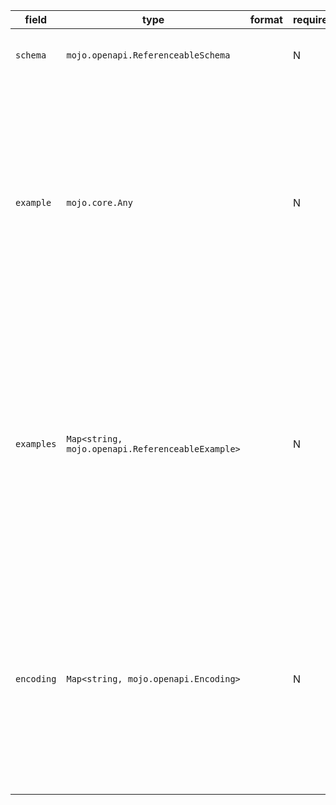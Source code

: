 | field | type | format | required | default | description |
|---|---|---|---|---|---|
| `schema` | `mojo.openapi.ReferenceableSchema` |  | N |  | The schema defining the type used for the request body. |
| `example` | `mojo.core.Any` |  | N |  | Example of the media type.The example object SHOULD be in the correct format as specified by the media type.The example object is mutually exclusive of the examples object.Furthermore, if referencing a schema which contains an example,the example value SHALL override the example provided by the schema. |
| `examples` | `Map<string, mojo.openapi.ReferenceableExample>` |  | N |  | Examples of the media type.Each example object SHOULD match the media type and specified schema if present.The examples object is mutually exclusive of the example object.Furthermore, if referencing a schema which contains an example,the examples value SHALL override the example provided by the schema. |
| `encoding` | `Map<string, mojo.openapi.Encoding>` |  | N |  | A map between a property name and its encoding information.The key, being the property name, MUST exist in the schema as a property.The encoding object SHALL only apply to requestBody objects when the media type is multipart or application/x-www-form-urlencoded. |
